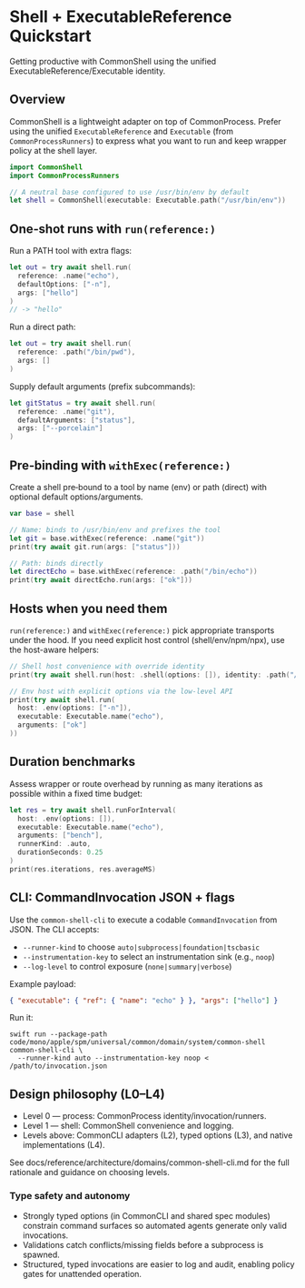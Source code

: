 # Shell + ExecutableReference Quickstart

Getting productive with CommonShell using the unified ExecutableReference/Executable identity.

## Overview

CommonShell is a lightweight adapter on top of CommonProcess. Prefer using the
unified `ExecutableReference` and `Executable` (from `CommonProcessRunners`) to
express what you want to run and keep wrapper policy at the shell layer.

```swift
import CommonShell
import CommonProcessRunners

// A neutral base configured to use /usr/bin/env by default
let shell = CommonShell(executable: Executable.path("/usr/bin/env"))
```

## One‑shot runs with `run(reference:)`

Run a PATH tool with extra flags:

```swift
let out = try await shell.run(
  reference: .name("echo"),
  defaultOptions: ["-n"],
  args: ["hello"]
)
// -> "hello"
```

Run a direct path:

```swift
let out = try await shell.run(
  reference: .path("/bin/pwd"),
  args: []
)
```

Supply default arguments (prefix subcommands):

```swift
let gitStatus = try await shell.run(
  reference: .name("git"),
  defaultArguments: ["status"],
  args: ["--porcelain"]
)
```

## Pre‑binding with `withExec(reference:)`

Create a shell pre‑bound to a tool by name (env) or path (direct) with optional
default options/arguments.

```swift
var base = shell

// Name: binds to /usr/bin/env and prefixes the tool
let git = base.withExec(reference: .name("git"))
print(try await git.run(args: ["status"]))

// Path: binds directly
let directEcho = base.withExec(reference: .path("/bin/echo"))
print(try await directEcho.run(args: ["ok"]))
```

## Hosts when you need them

`run(reference:)` and `withExec(reference:)` pick appropriate transports under
the hood. If you need explicit host control (shell/env/npm/npx), use the
host-aware helpers:

```swift
// Shell host convenience with override identity
print(try await shell.run(host: .shell(options: []), identity: .path("/bin/sh"), args: ["echo via shell"]))

// Env host with explicit options via the low-level API
print(try await shell.run(
  host: .env(options: ["-n"]),
  executable: Executable.name("echo"),
  arguments: ["ok"]
))
```

## Duration benchmarks

Assess wrapper or route overhead by running as many iterations as possible
within a fixed time budget:

```swift
let res = try await shell.runForInterval(
  host: .env(options: []),
  executable: Executable.name("echo"),
  arguments: ["bench"],
  runnerKind: .auto,
  durationSeconds: 0.25
)
print(res.iterations, res.averageMS)
```

## CLI: CommandInvocation JSON + flags

Use the `common-shell-cli` to execute a codable `CommandInvocation` from JSON. The CLI accepts:

- ``--runner-kind`` to choose `auto|subprocess|foundation|tscbasic`
- ``--instrumentation-key`` to select an instrumentation sink (e.g., `noop`)
- ``--log-level`` to control exposure (`none|summary|verbose`)

Example payload:

```json
{ "executable": { "ref": { "name": "echo" } }, "args": ["hello"] }
```

Run it:

```
swift run --package-path code/mono/apple/spm/universal/common/domain/system/common-shell common-shell-cli \
  --runner-kind auto --instrumentation-key noop < /path/to/invocation.json
```

## Design philosophy (L0–L4)

- Level 0 — process: CommonProcess identity/invocation/runners.
- Level 1 — shell: CommonShell convenience and logging.
- Levels above: CommonCLI adapters (L2), typed options (L3), and native implementations (L4).

See docs/reference/architecture/domains/common-shell-cli.md for the full rationale and guidance on choosing levels.

### Type safety and autonomy

- Strongly typed options (in CommonCLI and shared spec modules) constrain
  command surfaces so automated agents generate only valid invocations.
- Validations catch conflicts/missing fields before a subprocess is spawned.
- Structured, typed invocations are easier to log and audit, enabling policy
  gates for unattended operation.
